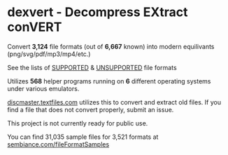 # dexvert - **D**ecompress **EX**tract con**VERT**
Convert **3,124** file formats (out of **6,667** known) into modern equilivants (png/svg/pdf/mp3/mp4/etc.)

See the lists of [SUPPORTED](SUPPORTED.md) & [UNSUPPORTED](UNSUPPORTED.md) file formats

Utilizes **568** helper programs running on **6** different operating systems under various emulators.

[discmaster.textfiles.com](http://discmaster.textfiles.com/) utilizes this to convert and extract old files. If you find a file that does not convert properly, submit an issue.

This project is not currently ready for public use.

You can find 31,035 sample files for 3,521 formats at [sembiance.com/fileFormatSamples](https://sembiance.com/fileFormatSamples/)
